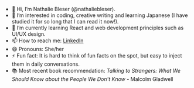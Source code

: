 - 👋 Hi, I’m Nathalie Bleser (@nathaliebleser).
- 👀 I’m interested in coding, creative writing and learning Japanese (I have studied it for so long that I can read it now!).
- 🌱 I’m currently learning React and web development principles such as UI/UX design.
- 📫 How to reach me: [LinkedIn](https://www.linkedin.com/in/nathalie-bleser)
- 😄 Pronouns: She/her
- ⚡ Fun fact: It is hard to think of fun facts on the spot, but easy to inject them in daily conversations.
- 📚 Most recent book recommendation: *Talking to Strangers: What We Should Know about the People We Don't Know* - Malcolm Gladwell
